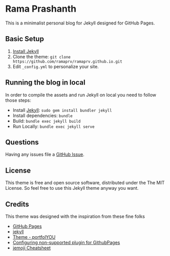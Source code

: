 # Rama Prashanth

This is a minimalist personal blog for Jekyll designed for GitHub Pages.

## Basic Setup

1. [Install Jekyll](http://jekyllrb.com)
2. Clone the theme: `git clone https://github.com/ramaprv/ramaprv.github.io.git`
3. Edit `_config.yml` to personalize your site.

## Running the blog in local

In order to compile the assets and run Jekyll on local you need to follow those steps:

- Install [Jekyll](https://jekyllrb.com): `sudo gem install bundler jekyll`
- Install dependencies: `bundle`
- Build: `bundle exec jekyll build`
- Run Locally: `bundle exec jekyll serve`

## Questions

Having any issues file a [GitHub Issue](https://github.com/ramaprv/ramaprv.github.io/issues/new).

## License

This theme is free and open source software, distributed under the The MIT License. So feel free to use this Jekyll theme anyway you want.

## Credits

This theme was designed with the inspiration from these fine folks

- [GitHub Pages](https://pages.github.com/)
- [jekyll](https://jekyllrb.com/docs/github-pages/)
- [Theme - portfolYOU](https://github.com/YoussefRaafatNasry/portfolYOU)
- [Configuring non-supported plugin for GithubPages](https://stackoverflow.com/questions/28249255/how-do-i-configure-github-to-use-non-supported-jekyll-site-plugins)
- [jemoji Cheatsheet](https://www.webfx.com/tools/emoji-cheat-sheet/)